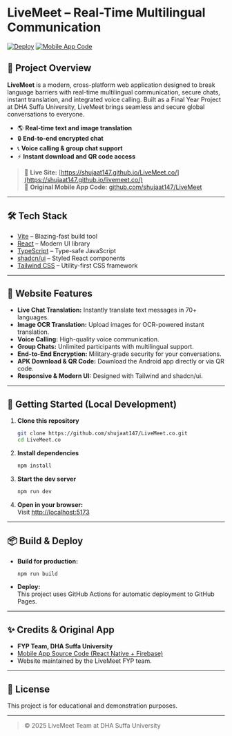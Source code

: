 # LiveMeet – Real-Time Multilingual Communication

[![Deploy](https://img.shields.io/badge/Live%20Demo-Available-brightgreen)](https://shujaat147.github.io/livemeet.co/)
[![Mobile App Code](https://img.shields.io/badge/Original%20App%20Code-GitHub-blue)](https://github.com/shujaat147/LiveMeet)

## 🚀 Project Overview

**LiveMeet** is a modern, cross-platform web application designed to break language barriers with real-time multilingual communication, secure chats, instant translation, and integrated voice calling. Built as a Final Year Project at DHA Suffa University, LiveMeet brings seamless and secure global conversations to everyone.

- 🌎 **Real-time text and image translation**
- 🔒 **End-to-end encrypted chat**
- 📞 **Voice calling & group chat support**
- ⚡ **Instant download and QR code access**

> 🔗 **Live Site:** [https://shujaat147.github.io/LiveMeet.co/](https://shujaat147.github.io/livemeet.co/)  
> 📱 **Original Mobile App Code:** [github.com/shujaat147/LiveMeet](https://github.com/shujaat147/LiveMeet)

---

## 🛠️ Tech Stack

- [Vite](https://vitejs.dev/) – Blazing-fast build tool
- [React](https://react.dev/) – Modern UI library
- [TypeScript](https://www.typescriptlang.org/) – Type-safe JavaScript
- [shadcn/ui](https://ui.shadcn.com/) – Styled React components
- [Tailwind CSS](https://tailwindcss.com/) – Utility-first CSS framework

---

## 📸 Website Features

- **Live Chat Translation:** Instantly translate text messages in 70+ languages.
- **Image OCR Translation:** Upload images for OCR-powered instant translation.
- **Voice Calling:** High-quality voice communication.
- **Group Chats:** Unlimited participants with multilingual support.
- **End-to-End Encryption:** Military-grade security for your conversations.
- **APK Download & QR Code:** Download the Android app directly or via QR code.
- **Responsive & Modern UI:** Designed with Tailwind and shadcn/ui.

---

## 🚦 Getting Started (Local Development)

1. **Clone this repository**
    ```sh
    git clone https://github.com/shujaat147/LiveMeet.co.git
    cd LiveMeet.co
    ```

2. **Install dependencies**
    ```sh
    npm install
    ```

3. **Start the dev server**
    ```sh
    npm run dev
    ```

4. **Open in your browser:**  
    Visit [http://localhost:5173](http://localhost:5173)

---

## 📦 Build & Deploy

- **Build for production:**
    ```sh
    npm run build
    ```

- **Deploy:**  
  This project uses GitHub Actions for automatic deployment to GitHub Pages.

---

## ✨ Credits & Original App

- **FYP Team, DHA Suffa University**  
- [Mobile App Source Code (React Native + Firebase)](https://github.com/shujaat147/LiveMeet)
- Website maintained by the LiveMeet FYP team.

---

## 📄 License

This project is for educational and demonstration purposes.

---

> © 2025 LiveMeet Team at DHA Suffa University
